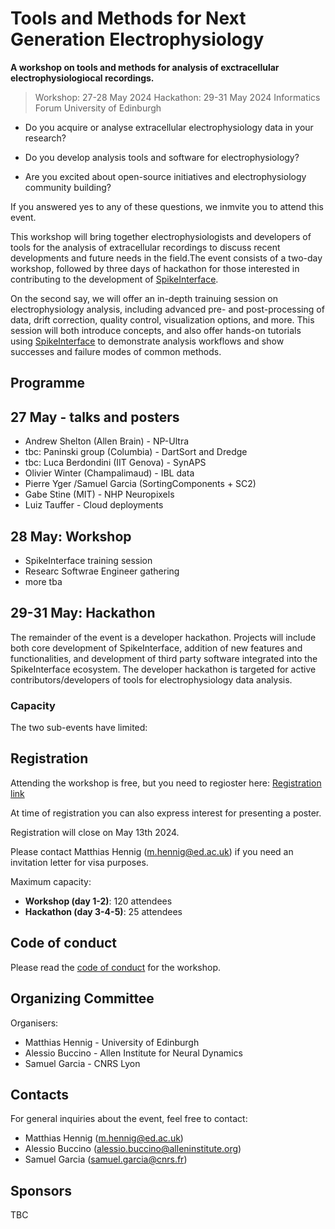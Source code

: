 # Tools and Methods for Next Generation Electrophysiology

**A workshop on tools and methods for analysis of exctracellular electrophysiologiocal recordings.**

> Workshop: 27-28 May 2024
> Hackathon: 29-31 May 2024
> Informatics Forum
> University of Edinburgh

* Do you acquire or analyse extracellular electrophysiology data in your research? 

* Do you develop analysis tools and software for electrophysiology?

* Are you excited about open-source initiatives and electrophysiology community building?

If you answered yes to any of these questions, we inmvite you to attend this event.

This workshop will bring together electrophysiologists and developers of tools for the analysis of extracellular recordings to discuss recent developments and future needs in the field.The event 
consists of a two-day workshop, followed by three days of hackathon for those interested in contributing to the development of [SpikeInterface](https://spikeinterface.readthedocs.io/en/latest/).

On the second say, we will offer an in-depth trainuing session on electrophysiology analysis, including advanced pre- and post-processing of data, drift correction, quality control, visualization options, and more. This session will both introduce concepts, and also offer hands-on tutorials using [SpikeInterface](https://spikeinterface.readthedocs.io/en/latest/) to demonstrate analysis workflows and show successes and failure modes of common methods.

## Programme

27 May - talks and posters
---------------

- Andrew Shelton (Allen Brain) - NP-Ultra
- tbc: Paninski group (Columbia) - DartSort and Dredge
- tbc: Luca Berdondini (IIT Genova) - SynAPS
- Olivier Winter (Champalimaud) - IBL data
- Pierre Yger /Samuel Garcia (SortingComponents + SC2)
- Gabe Stine (MIT) - NHP Neuropixels
- Luiz Tauffer - Cloud deployments


28 May: Workshop
----------------

- SpikeInterface training session
- Researc Softwrae Engineer gathering
- more tba

29-31 May: Hackathon
-----------------

The remainder of the event is a developer hackathon. Projects will include both core development of SpikeInterface, addition of new features and functionalities, and development of third party software integrated into the SpikeInterface ecosystem. The developer hackathon is targeted for active contributors/developers of tools for electrophysiology data analysis.

### Capacity

The two sub-events have limited:



## Registration

Attending the workshop is free, but you need to regioster here:
[Registration link](https://forms.gle/iaBgEuw24wzzhJpF8)

At time of registration you can also express interest for presenting a poster.

Registration will close on May 13th 2024.

Please contact Matthias Hennig (m.hennig@ed.ac.uk)  if you need an invitation letter for visa purposes.

Maximum capacity:
* **Workshop (day 1-2)**: 120 attendees
* **Hackathon (day 3-4-5)**: 25 attendees

## Code of conduct

Please read the [code of conduct](code-of-conduct/) for the workshop.

## Organizing Committee

Organisers:
* Matthias Hennig - University of Edinburgh
* Alessio Buccino - Allen Institute for Neural Dynamics
* Samuel Garcia - CNRS Lyon


## Contacts

For general inquiries about the event, feel free to contact:
* Matthias Hennig (m.hennig@ed.ac.uk) 
* Alessio Buccino (alessio.buccino@alleninstitute.org)
* Samuel Garcia (samuel.garcia@cnrs.fr)

## Sponsors

TBC
